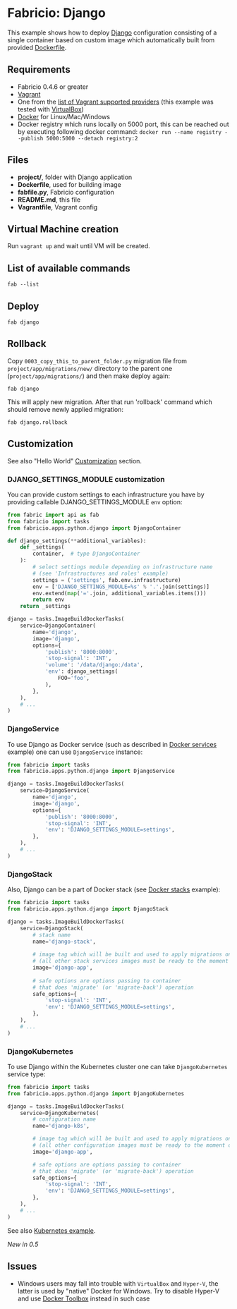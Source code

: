 # Fabricio: Django

This example shows how to deploy [Django](https://www.djangoproject.com) configuration consisting of a single container based on custom image which automatically built from provided [Dockerfile](Dockerfile).

## Requirements

* Fabricio 0.4.6 or greater
* [Vagrant](https://www.vagrantup.com)
* One from the [list of Vagrant supported providers](https://www.vagrantup.com/docs/providers/) (this example was tested with [VirtualBox](https://www.virtualbox.org/))
* [Docker](https://www.docker.com/products/overview) for Linux/Mac/Windows
* Docker registry which runs locally on 5000 port, this can be reached out by executing following docker command: `docker run --name registry --publish 5000:5000 --detach registry:2`

## Files

* __project/__, folder with Django application
* __Dockerfile__, used for building image
* __fabfile.py__, Fabricio configuration
* __README.md__, this file
* __Vagrantfile__, Vagrant config

## Virtual Machine creation

Run `vagrant up` and wait until VM will be created.

## List of available commands

    fab --list

## Deploy

    fab django
    
## Rollback

Copy `0003_copy_this_to_parent_folder.py` migration file from `project/app/migrations/new/` directory to the parent one (`project/app/migrations/`) and then make deploy again:

    fab django
    
This will apply new migration. After that run 'rollback' command which should remove newly applied migration:

    fab django.rollback
    
## Customization

See also "Hello World" [Customization](../../hello_world/#customization) section.

### DJANGO_SETTINGS_MODULE customization

You can provide custom settings to each infrastructure you have by providing callable DJANGO_SETTINGS_MODULE `env` option:

```python
from fabric import api as fab
from fabricio import tasks
from fabricio.apps.python.django import DjangoContainer

def django_settings(**additional_variables):
    def _settings(
        container,  # type DjangoContainer
    ):
        # select settings module depending on infrastructure name
        # (see 'Infrastructures and roles' example)
        settings = ('settings', fab.env.infrastructure)
        env = ['DJANGO_SETTINGS_MODULE=%s' % '.'.join(settings)]
        env.extend(map('='.join, additional_variables.items()))
        return env
    return _settings

django = tasks.ImageBuildDockerTasks(
    service=DjangoContainer(
        name='django',
        image='django',
        options={
            'publish': '8000:8000',
            'stop-signal': 'INT',
            'volume': '/data/django:/data',
            'env': django_settings(
                FOO='foo',
            ),
        },
    ),
    # ...
)
```

### DjangoService

To use Django as Docker service (such as described in [Docker services](../../service/swarm/) example) one can use `DjangoService` instance:

```python
from fabricio import tasks
from fabricio.apps.python.django import DjangoService

django = tasks.ImageBuildDockerTasks(
    service=DjangoService(
        name='django',
        image='django',
        options={
            'publish': '8000:8000',
            'stop-signal': 'INT',
            'env': 'DJANGO_SETTINGS_MODULE=settings',
        },
    ),
    # ...
)
```

### DjangoStack

Also, Django can be a part of Docker stack (see [Docker stacks](../../service/stack/) example):

```python
from fabricio import tasks
from fabricio.apps.python.django import DjangoStack

django = tasks.ImageBuildDockerTasks(
    service=DjangoStack(
        # stack name
        name='django-stack',
        
        # image tag which will be built and used to apply migrations on
        # (all other stack services images must be ready to the moment of stack deploy)
        image='django-app',
        
        # safe options are options passing to container
        # that does 'migrate' (or 'migrate-back') operation
        safe_options={
            'stop-signal': 'INT',
            'env': 'DJANGO_SETTINGS_MODULE=settings',
        },
    ),
    # ...
)
```

### DjangoKubernetes

To use Django within the Kubernetes cluster one can take `DjangoKubernetes` service type:

```python
from fabricio import tasks
from fabricio.apps.python.django import DjangoKubernetes

django = tasks.ImageBuildDockerTasks(
    service=DjangoKubernetes(
        # configuration name
        name='django-k8s',

        # image tag which will be built and used to apply migrations on
        # (all other configuration images must be ready to the moment of configuration deploy)
        image='django-app',

        # safe options are options passing to container
        # that does 'migrate' (or 'migrate-back') operation
        safe_options={
            'stop-signal': 'INT',
            'env': 'DJANGO_SETTINGS_MODULE=settings',
        },
    ),
    # ...
)
```

See also [Kubernetes example](../../service/kubernetes/).

*New in 0.5*

## Issues

* Windows users may fall into trouble with `VirtualBox` and `Hyper-V`, the latter is used by "native" Docker for Windows. Try to disable Hyper-V and use [Docker Toolbox](https://www.docker.com/products/docker-toolbox) instead in such case
